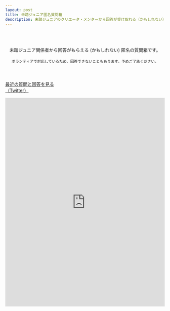 ```yaml
---
layout: post
title: 未踏ジュニア匿名質問箱
description: 未踏ジュニアのクリエータ・メンターから回答が受け取れる（かもしれない）匿名の質問フォームです。ボランティアでの対応となり、回答の保証はありません。予めご了承ください。
---
```


<style>
.iframe-form{
  margin: auto;
  display: block;
  height: 660px;
}
 
@media screen and (max-width: 600px){
  .iframe-form{
    height: 830px;
    width:  120%;
    margin-left: -30px;
  }
}
</style>

<p style="text-align:center; padding: 50px 0px 40px;">
  未踏ジュニア関係者から回答がもらえる (かもしれない) 匿名の質問箱です。<br>
  <br>
  <small>ボランティアで対応しているため、回答できないこともあります。予めご了承ください。</small><br>

  <a href="https://twitter.com/search?q=%E6%9C%AA%E8%B8%8F%E3%82%B8%E3%83%A5%E3%83%8B%E3%82%A2%E8%B3%AA%E5%95%8F%E7%AE%B1%20OR%20%23%E6%9C%AA%E8%B8%8F%E3%82%B8%E3%83%A5%E3%83%8B%E3%82%A2%E8%B3%AA%E5%95%8F%E7%AE%B1&src=typed_query&f=live" class="button" target="_blank">最近の質問と回答を見る<br>（Twitter）</a>
  <!--<a href="https://helpfeel.com/mitoujr/" class="button" target="_blank" rel='noopener'>よくある質問と回答を見る<br>（Helpfeel）</a>-->
</p>

<iframe src="https://docs.google.com/forms/d/e/1FAIpQLSdIRkBQEOh7OUjlvPD7IZDDVwPlms2rcXBPSpib0w25WRLWnQ/viewform?embedded=true" width="100%" class="iframe-form" frameborder="0" marginheight="0" marginwidth="0">Loading…</iframe>
